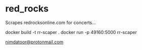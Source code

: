 # red_rocks

Scrapes redrocksonline.com for concerts...

docker build -t rr-scaper .
docker run -p 49160:5000 rr-scaper

nimdatoor@protonmail.com
